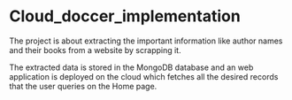 # Cloud_doccer_implementation

The project is about extracting the important information like author names and their books from a website by scrapping it.

The extracted data is stored in the MongoDB database and an web application is deployed on the cloud which fetches all the desired records 
that the user queries on the Home page. 
